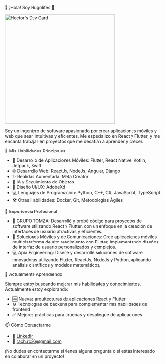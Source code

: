 👋 ¡Hola! Soy Hugolifes 👋

<a href="https://app.daily.dev/hugolifes"><img src="https://api.daily.dev/devcards/v2/6GyjbWgEarQSTRsAQoN4P.png?type=default&r=165" width="356" alt="Hector's Dev Card"/></a>

Soy un ingeniero de software apasionado por crear aplicaciones móviles y web que sean intuitivas y eficientes. Me especializo en React y Flutter, y me encanta trabajar en proyectos que me desafían a aprender y crecer.

🚀 Mis Habilidades Principales

* 📱 Desarrollo de Aplicaciones Móviles: Flutter, React Native, Kotlin, Jetpack, Swift
* 🌐 Desarrollo Web: ReactJs, NodeJs, Angular, Django
* ✨ Realidad Aumentada: Meta Creator
* 🤖 IA y Seguimiento de Objetos
* 🎨 Diseño UI/UX: AdobeXd
* 💻 Lenguajes de Programación: Python, C++, C#, JavaScript, TypeScript
* 🛠️ Otras Habilidades: Docker, Git, Metodologías Ágiles

💼 Experiencia Profesional

* 🏢 GRUPO TOMZA: Desarrollé y probé código para proyectos de software utilizando React y Flutter, con un enfoque en la creación de interfaces de usuario atractivas y eficientes.
* 📱 Soluciones Móviles y de Comunicaciones: Creé aplicaciones móviles multiplataforma de alto rendimiento con Flutter, implementando diseños de interfaz de usuario personalizados y complejos.
* 💻 Apia Engineering: Diseñé y desarrollé soluciones de software innovadoras utilizando Flutter, ReactJs, NodeJs y Python, aplicando análisis científicos y modelos matemáticos.

🌱 Actualmente Aprendiendo

Siempre estoy buscando mejorar mis habilidades y conocimientos. Actualmente estoy explorando:

* 🆕 Nuevas arquitecturas de aplicaciones React y Flutter
* ⚙️ Tecnologías de backend para complementar mis habilidades de frontend
* ✅ Mejores prácticas para pruebas y despliegue de aplicaciones

📫 Cómo Contactarme

* 🔗 [LinkedIn](https://www.linkedin.com/in/hugolifes/)
* 📧 rach.rc36@gmail.com 

¡No dudes en contactarme si tienes alguna pregunta o si estás interesado en colaborar en un proyecto!


